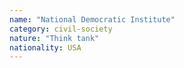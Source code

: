 ```yaml
---
name: "National Democratic Institute"
category: civil-society
nature: "Think tank"
nationality: USA
---
```

    